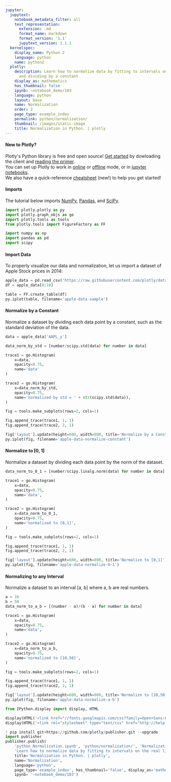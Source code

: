 ```yaml
---
jupyter:
  jupytext:
    notebook_metadata_filter: all
    text_representation:
      extension: .md
      format_name: markdown
      format_version: '1.1'
      jupytext_version: 1.1.1
  kernelspec:
    display_name: Python 2
    language: python
    name: python2
  plotly:
    description: Learn how to normalize data by fitting to intervals on the real line
      and dividing by a constant
    display_as: mathematics
    has_thumbnail: false
    ipynb: ~notebook_demo/103
    language: python
    layout: base
    name: Normalization
    order: 2
    page_type: example_index
    permalink: python/normalization/
    thumbnail: /images/static-image
    title: Normalization in Python. | plotly
---
```


#### New to Plotly?
Plotly's Python library is free and open source! [Get started](https://plot.ly/python/getting-started/) by dowloading the client and [reading the primer](https://plot.ly/python/getting-started/).
<br>You can set up Plotly to work in [online](https://plot.ly/python/getting-started/#initialization-for-online-plotting) or [offline](https://plot.ly/python/getting-started/#initialization-for-offline-plotting) mode, or in [jupyter notebooks](https://plot.ly/python/getting-started/#start-plotting-online).
<br>We also have a quick-reference [cheatsheet](https://images.plot.ly/plotly-documentation/images/python_cheat_sheet.pdf) (new!) to help you get started!


#### Imports
The tutorial below imports [NumPy](http://www.numpy.org/), [Pandas](https://plot.ly/pandas/intro-to-pandas-tutorial/), and [SciPy](https://www.scipy.org/).

```python
import plotly.plotly as py
import plotly.graph_objs as go
import plotly.tools as tools
from plotly.tools import FigureFactory as FF

import numpy as np
import pandas as pd
import scipy
```

#### Import Data


To properly visualize our data and normalization, let us import a dataset of Apple Stock prices in 2014:

```python
apple_data = pd.read_csv('https://raw.githubusercontent.com/plotly/datasets/master/2014_apple_stock.csv')
df = apple_data[0:10]

table = FF.create_table(df)
py.iplot(table, filename='apple-data-sample')
```

#### Normalize by a Constant
Normalize a dataset by dividing each data point by a constant, such as the standard deviation of the data.

```python
data = apple_data['AAPL_y']

data_norm_by_std = [number/scipy.std(data) for number in data]

trace1 = go.Histogram(
    x=data,
    opacity=0.75,
    name='data'
)

trace2 = go.Histogram(
    x=data_norm_by_std,
    opacity=0.75,
    name='normalized by std = ' + str(scipy.std(data)),
)

fig = tools.make_subplots(rows=2, cols=1)

fig.append_trace(trace1, 1, 1)
fig.append_trace(trace2, 2, 1)

fig['layout'].update(height=600, width=800, title='Normalize by a Constant')
py.iplot(fig, filename='apple-data-normalize-constant')
```

#### Normalize to [0, 1]
Normalize a dataset by dividing each data point by the norm of the dataset.

```python
data_norm_to_0_1 = [number/scipy.linalg.norm(data) for number in data]

trace1 = go.Histogram(
    x=data,
    opacity=0.75,
    name='data',
)

trace2 = go.Histogram(
    x=data_norm_to_0_1,
    opacity=0.75,
    name='normalized to [0,1]',
)

fig = tools.make_subplots(rows=2, cols=1)

fig.append_trace(trace1, 1, 1)
fig.append_trace(trace2, 2, 1)

fig['layout'].update(height=600, width=800, title='Normalize to [0,1]')
py.iplot(fig, filename='apple-data-normalize-0-1')
```

#### Normalizing to any Interval
Normalize a dataset to an interval [a, b] where a, b are real numbers.

```python
a = 10
b = 50
data_norm_to_a_b = [(number - a)/(b - a) for number in data]

trace1 = go.Histogram(
    x=data,
    opacity=0.75,
    name='data',
)

trace2 = go.Histogram(
    x=data_norm_to_a_b,
    opacity=0.75,
    name='normalized to [10,50]',
)

fig = tools.make_subplots(rows=2, cols=1)

fig.append_trace(trace1, 1, 1)
fig.append_trace(trace2, 2, 1)

fig['layout'].update(height=600, width=800, title='Normalize to [10,50]')
py.iplot(fig, filename='apple-data-normalize-a-b')
```

```python
from IPython.display import display, HTML

display(HTML('<link href="//fonts.googleapis.com/css?family=Open+Sans:600,400,300,200|Inconsolata|Ubuntu+Mono:400,700" rel="stylesheet" type="text/css" />'))
display(HTML('<link rel="stylesheet" type="text/css" href="http://help.plot.ly/documentation/all_static/css/ipython-notebook-custom.css">'))

! pip install git+https://github.com/plotly/publisher.git --upgrade
import publisher
publisher.publish(
    'python_Normalization.ipynb', 'python/normalization/', 'Normalization | plotly',
    'Learn how to normalize data by fitting to intervals on the real line and dividing by a constant',
    title='Normalization in Python. | plotly',
    name='Normalization',
    language='python',
    page_type='example_index', has_thumbnail='false', display_as='mathematics', order=2,
    ipynb= '~notebook_demo/103')
```

```python

```
